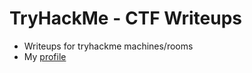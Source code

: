 # TryHackMe - CTF Writeups

* Writeups for tryhackme machines/rooms
* My [profile](https://tryhackme.com/p/Trevohack)
